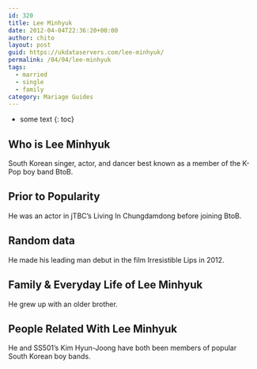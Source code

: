 ```yaml
---
id: 320
title: Lee Minhyuk
date: 2012-04-04T22:36:20+00:00
author: chito
layout: post
guid: https://ukdataservers.com/lee-minhyuk/
permalink: /04/04/lee-minhyuk  
tags:
  - married
  - single
  - family
category: Mariage Guides
---
```


* some text
{: toc}


## Who is  Lee Minhyuk
                  
                  
                  
South Korean singer, actor, and dancer best known as a member of the K-Pop boy band BtoB. 
                  
                
                
                
## Prior to Popularity 
                  
                  
                  
He was an actor in jTBC&#8217;s Living In Chungdamdong before joining BtoB. 
                  
                
                
                
## Random data 
                  
                  
                  
He made his leading man debut in the film Irresistible Lips in 2012.
                  
                
                
                
## Family & Everyday Life of Lee Minhyuk
                  
                  
                  
He grew up with an older brother.
                  
                
                
                
## People Related With  Lee Minhyuk
                  
                  
                  
He and SS501&#8217;s Kim Hyun-Joong have both been members of popular South Korean boy bands.
                  
                
              
            
          
          
          
    
    
  
